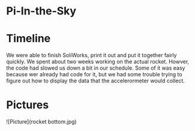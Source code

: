 # Pi-In-the-Sky
# Timeline
We were able to finish SoliWorks, print it out and put it together fairly quickly. We spent about two weeks working on the actual rocket.
Howver, the code had slowed us down a bit in our schedule. Some of it was easy because wer already had code for it, but we had some trouble 
trying to figure out how to display the data that the accelerormeter would collect.
# Pictures
![Picture](rocket bottom.jpg)
